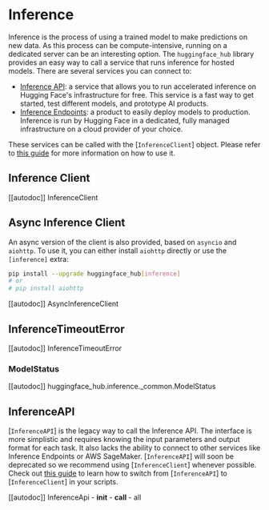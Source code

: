 <!--⚠️ Note that this file is in Markdown but contains specific syntax for our doc-builder (similar to MDX) that may not be
rendered properly in your Markdown viewer.
-->

# Inference

Inference is the process of using a trained model to make predictions on new data. As this process can be compute-intensive,
running on a dedicated server can be an interesting option. The `huggingface_hub` library provides an easy way to call a
service that runs inference for hosted models. There are several services you can connect to:
- [Inference API](https://huggingface.co/docs/api-inference/index): a service that allows you to run accelerated inference
on Hugging Face's infrastructure for free. This service is a fast way to get started, test different models, and
prototype AI products.
- [Inference Endpoints](https://huggingface.co/inference-endpoints): a product to easily deploy models to production.
Inference is run by Hugging Face in a dedicated, fully managed infrastructure on a cloud provider of your choice.

These services can be called with the [`InferenceClient`] object. Please refer to [this guide](../guides/inference)
for more information on how to use it.

## Inference Client

[[autodoc]] InferenceClient

## Async Inference Client

An async version of the client is also provided, based on `asyncio` and `aiohttp`.
To use it, you can either install `aiohttp` directly or use the `[inference]` extra:

```sh
pip install --upgrade huggingface_hub[inference]
# or
# pip install aiohttp
```

[[autodoc]] AsyncInferenceClient

## InferenceTimeoutError

[[autodoc]] InferenceTimeoutError

### ModelStatus

[[autodoc]] huggingface_hub.inference._common.ModelStatus

## InferenceAPI

[`InferenceAPI`] is the legacy way to call the Inference API. The interface is more simplistic and requires knowing
the input parameters and output format for each task. It also lacks the ability to connect to other services like
Inference Endpoints or AWS SageMaker. [`InferenceAPI`] will soon be deprecated so we recommend using [`InferenceClient`]
whenever possible. Check out [this guide](../guides/inference#legacy-inferenceapi-client) to learn how to switch from
[`InferenceAPI`] to [`InferenceClient`] in your scripts.

[[autodoc]] InferenceApi
    - __init__
    - __call__
    - all
